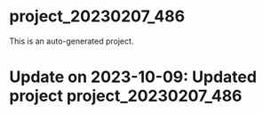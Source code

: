 # project_20230207_486

This is an auto-generated project.

# Update on 2023-10-09: Updated project project_20230207_486
